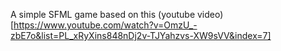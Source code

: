 A simple SFML game based on this (youtube video)[https://www.youtube.com/watch?v=OmzU_-zbE7o&list=PL_xRyXins848nDj2v-TJYahzvs-XW9sVV&index=7]